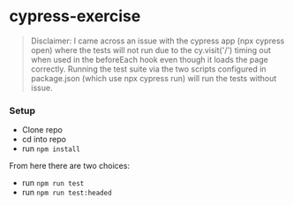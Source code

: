 # cypress-exercise


> Disclaimer: I came across an issue with the cypress app (npx cypress open) where the tests will not run due to the cy.visit('/') timing out when used in the beforeEach hook even though it loads the page correctly.  Running the test suite via the two scripts configured in package.json (which use npx cypress run) will run the tests without issue.

### Setup

* Clone repo
* cd into repo
* run `npm install`

From here there are two choices:

* run `npm run test`
* run `npm run test:headed`
